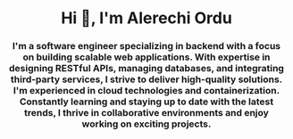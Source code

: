 <h1 align="center">Hi 👋, I'm Alerechi Ordu</h1>
<h3 align="center">I'm a software engineer specializing in backend with a focus on building scalable web applications. With expertise in designing RESTful APIs, managing databases, and integrating third-party services, I strive to deliver high-quality solutions. I'm experienced in cloud technologies and containerization. Constantly learning and staying up to date with the latest trends, I thrive in collaborative environments and enjoy working on exciting projects.</h3>
